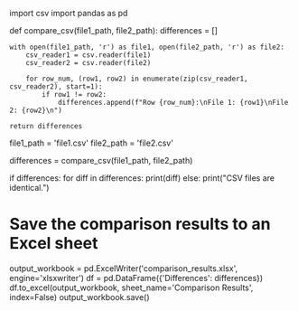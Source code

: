 import csv
import pandas as pd

def compare_csv(file1_path, file2_path):
    differences = []

    with open(file1_path, 'r') as file1, open(file2_path, 'r') as file2:
        csv_reader1 = csv.reader(file1)
        csv_reader2 = csv.reader(file2)

        for row_num, (row1, row2) in enumerate(zip(csv_reader1, csv_reader2), start=1):
            if row1 != row2:
                differences.append(f"Row {row_num}:\nFile 1: {row1}\nFile 2: {row2}\n")

    return differences

file1_path = 'file1.csv'
file2_path = 'file2.csv'

differences = compare_csv(file1_path, file2_path)

if differences:
    for diff in differences:
        print(diff)
else:
    print("CSV files are identical.")

# Save the comparison results to an Excel sheet
output_workbook = pd.ExcelWriter('comparison_results.xlsx', engine='xlsxwriter')
df = pd.DataFrame({'Differences': differences})
df.to_excel(output_workbook, sheet_name='Comparison Results', index=False)
output_workbook.save()
